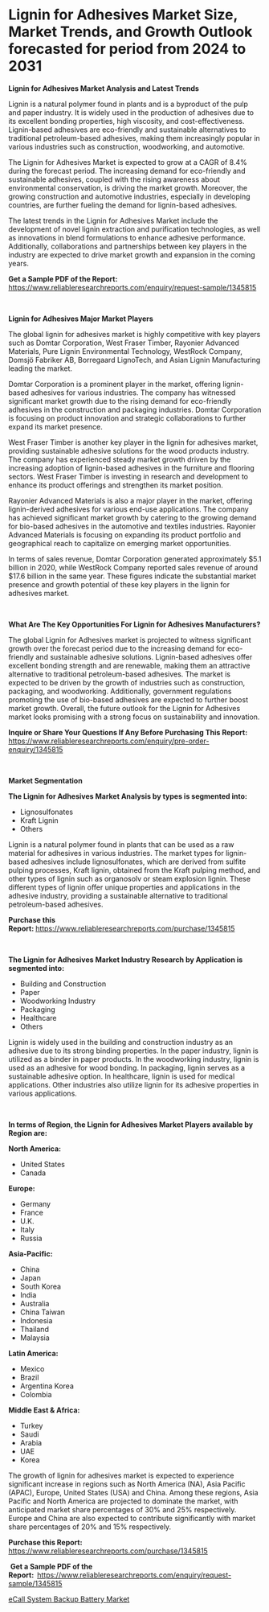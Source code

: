 <p><h1>Lignin for Adhesives Market Size, Market Trends, and Growth Outlook forecasted for period from 2024 to 2031</h1></p><p><strong>Lignin for Adhesives Market Analysis and Latest Trends</strong></p>
<p><p>Lignin is a natural polymer found in plants and is a byproduct of the pulp and paper industry. It is widely used in the production of adhesives due to its excellent bonding properties, high viscosity, and cost-effectiveness. Lignin-based adhesives are eco-friendly and sustainable alternatives to traditional petroleum-based adhesives, making them increasingly popular in various industries such as construction, woodworking, and automotive.</p><p>The Lignin for Adhesives Market is expected to grow at a CAGR of 8.4% during the forecast period. The increasing demand for eco-friendly and sustainable adhesives, coupled with the rising awareness about environmental conservation, is driving the market growth. Moreover, the growing construction and automotive industries, especially in developing countries, are further fueling the demand for lignin-based adhesives.</p><p>The latest trends in the Lignin for Adhesives Market include the development of novel lignin extraction and purification technologies, as well as innovations in blend formulations to enhance adhesive performance. Additionally, collaborations and partnerships between key players in the industry are expected to drive market growth and expansion in the coming years.</p></p>
<p><strong>Get a Sample PDF of the Report:&nbsp;</strong> <a href="https://www.reliableresearchreports.com/enquiry/request-sample/1345815">https://www.reliableresearchreports.com/enquiry/request-sample/1345815</a></p>
<p>&nbsp;</p>
<p><strong>Lignin for Adhesives Major Market Players</strong></p>
<p><p>The global lignin for adhesives market is highly competitive with key players such as Domtar Corporation, West Fraser Timber, Rayonier Advanced Materials, Pure Lignin Environmental Technology, WestRock Company, Domsjö Fabriker AB, Borregaard LignoTech, and Asian Lignin Manufacturing leading the market.</p><p>Domtar Corporation is a prominent player in the market, offering lignin-based adhesives for various industries. The company has witnessed significant market growth due to the rising demand for eco-friendly adhesives in the construction and packaging industries. Domtar Corporation is focusing on product innovation and strategic collaborations to further expand its market presence.</p><p>West Fraser Timber is another key player in the lignin for adhesives market, providing sustainable adhesive solutions for the wood products industry. The company has experienced steady market growth driven by the increasing adoption of lignin-based adhesives in the furniture and flooring sectors. West Fraser Timber is investing in research and development to enhance its product offerings and strengthen its market position.</p><p>Rayonier Advanced Materials is also a major player in the market, offering lignin-derived adhesives for various end-use applications. The company has achieved significant market growth by catering to the growing demand for bio-based adhesives in the automotive and textiles industries. Rayonier Advanced Materials is focusing on expanding its product portfolio and geographical reach to capitalize on emerging market opportunities.</p><p>In terms of sales revenue, Domtar Corporation generated approximately $5.1 billion in 2020, while WestRock Company reported sales revenue of around $17.6 billion in the same year. These figures indicate the substantial market presence and growth potential of these key players in the lignin for adhesives market.</p></p>
<p>&nbsp;</p>
<p><strong>What Are The Key Opportunities For Lignin for Adhesives Manufacturers?</strong></p>
<p><p>The global Lignin for Adhesives market is projected to witness significant growth over the forecast period due to the increasing demand for eco-friendly and sustainable adhesive solutions. Lignin-based adhesives offer excellent bonding strength and are renewable, making them an attractive alternative to traditional petroleum-based adhesives. The market is expected to be driven by the growth of industries such as construction, packaging, and woodworking. Additionally, government regulations promoting the use of bio-based adhesives are expected to further boost market growth. Overall, the future outlook for the Lignin for Adhesives market looks promising with a strong focus on sustainability and innovation.</p></p>
<p><strong>Inquire or Share Your Questions If Any Before Purchasing This Report:</strong> <a href="https://www.reliableresearchreports.com/enquiry/pre-order-enquiry/1345815">https://www.reliableresearchreports.com/enquiry/pre-order-enquiry/1345815</a></p>
<p>&nbsp;</p>
<p><strong>Market Segmentation</strong></p>
<p><strong>The Lignin for Adhesives Market Analysis by types is segmented into:</strong></p>
<p><ul><li>Lignosulfonates</li><li>Kraft Lignin</li><li>Others</li></ul></p>
<p><p>Lignin is a natural polymer found in plants that can be used as a raw material for adhesives in various industries. The market types for lignin-based adhesives include lignosulfonates, which are derived from sulfite pulping processes, Kraft lignin, obtained from the Kraft pulping method, and other types of lignin such as organosolv or steam explosion lignin. These different types of lignin offer unique properties and applications in the adhesive industry, providing a sustainable alternative to traditional petroleum-based adhesives.</p></p>
<p><strong>Purchase this Report:&nbsp;</strong><a href="https://www.reliableresearchreports.com/purchase/1345815">https://www.reliableresearchreports.com/purchase/1345815</a></p>
<p>&nbsp;</p>
<p><strong>The Lignin for Adhesives Market Industry Research by Application is segmented into:</strong></p>
<p><ul><li>Building and Construction</li><li>Paper</li><li>Woodworking Industry</li><li>Packaging</li><li>Healthcare</li><li>Others</li></ul></p>
<p><p>Lignin is widely used in the building and construction industry as an adhesive due to its strong binding properties. In the paper industry, lignin is utilized as a binder in paper products. In the woodworking industry, lignin is used as an adhesive for wood bonding. In packaging, lignin serves as a sustainable adhesive option. In healthcare, lignin is used for medical applications. Other industries also utilize lignin for its adhesive properties in various applications.</p></p>
<p>&nbsp;</p>
<p><strong>In terms of Region, the Lignin for Adhesives Market Players available by Region are:</strong></p>
<p>
    <p> <strong> North America: </strong>
        <ul>
            <li>United States</li>
            <li>Canada</li>
        </ul>
        </p> 
    <p> <strong> Europe: </strong>
        <ul>
            <li>Germany</li>
            <li>France</li>
            <li>U.K.</li>
            <li>Italy</li>
            <li>Russia</li>
        </ul>
        </p> 
    <p> <strong> Asia-Pacific: </strong>
        <ul>
            <li>China</li>
            <li>Japan</li>
            <li>South Korea</li>
            <li>India</li>
            <li>Australia</li>
            <li>China Taiwan</li>
            <li>Indonesia</li>
            <li>Thailand</li>
            <li>Malaysia</li>
        </ul>
        </p> 
    <p> <strong> Latin America: </strong>
        <ul>
            <li>Mexico</li>
            <li>Brazil</li>
            <li>Argentina Korea</li>
            <li>Colombia</li>
        </ul>
        </p> 
    <p> <strong> Middle East & Africa: </strong>
        <ul>
            <li>Turkey</li>
            <li>Saudi</li>
            <li>Arabia</li>
            <li>UAE</li>
            <li>Korea</li>
        </ul>
    </p>
    </p>
<p><p>The growth of lignin for adhesives market is expected to experience significant increase in regions such as North America (NA), Asia Pacific (APAC), Europe, United States (USA) and China. Among these regions, Asia Pacific and North America are projected to dominate the market, with anticipated market share percentages of 30% and 25% respectively. Europe and China are also expected to contribute significantly with market share percentages of 20% and 15% respectively.</p></p>
<p><strong>Purchase this Report: </strong><a href="https://www.reliableresearchreports.com/purchase/1345815">https://www.reliableresearchreports.com/purchase/1345815</a></p>
<p>&nbsp;<strong>Get a Sample PDF of the Report:&nbsp;&nbsp;</strong><a href="https://www.reliableresearchreports.com/enquiry/request-sample/1345815">https://www.reliableresearchreports.com/enquiry/request-sample/1345815</a></p>
<p><strong></strong></p>
<p><p><a href="https://noble-drawer-34c.notion.site/eCall-System-Backup-Battery-Market-Size-and-Growth-Market-Segmentation-Regional-and-Country-Breakd-6d1ca6f6b7344de8b3cbc95280fbe4d7">eCall System Backup Battery Market</a></p></p>